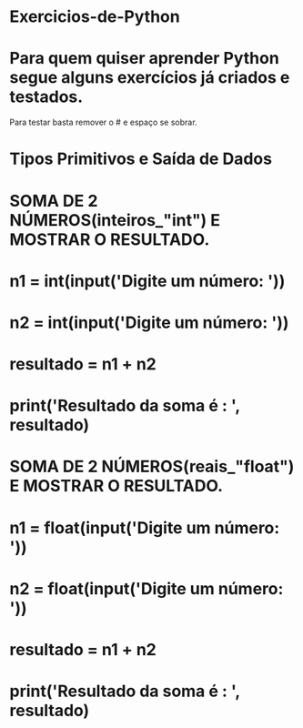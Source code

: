 # Exercicios-de-Python
# Para quem quiser aprender Python segue alguns exercícios já criados e testados.

Para testar basta remover o # e espaço se sobrar.
# Tipos Primitivos e Saída de Dados

# SOMA DE 2 NÚMEROS(inteiros_"int") E MOSTRAR O RESULTADO.
# n1 = int(input('Digite um número: '))
# n2 = int(input('Digite um número: '))
# resultado = n1 + n2
# print('Resultado da soma é : ', resultado)

# SOMA DE 2 NÚMEROS(reais_"float") E MOSTRAR O RESULTADO.
# n1 = float(input('Digite um número: '))
# n2 = float(input('Digite um número: '))
# resultado = n1 + n2
# print('Resultado da soma é : ', resultado)
